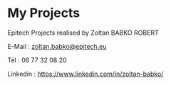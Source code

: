 # My Projects

Epitech Projects realised by Zoltan BABKO ROBERT

E-Mail : zoltan.babko@epitech.eu

Tél : 06 77 32 08 20

Linkedin : https://www.linkedin.com/in/zoltan-babko/ 
